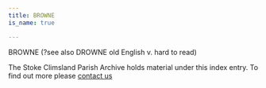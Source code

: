 ```yaml
---
title: BROWNE
is_name: true

---
```


BROWNE (?see also DROWNE old English v. hard to read)


The Stoke Climsland Parish Archive holds material under this index entry. To find out more please [contact us](/contact/)
